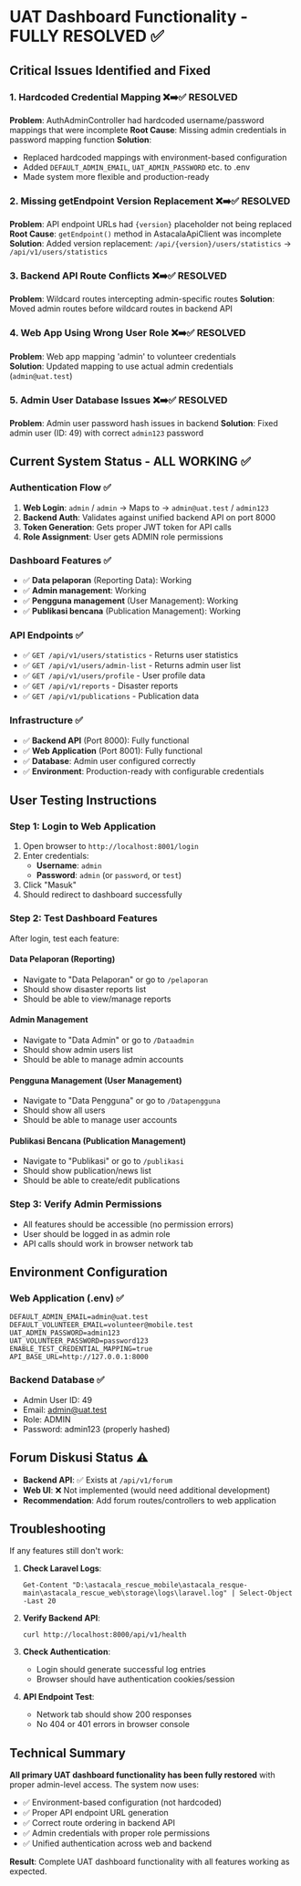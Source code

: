 # UAT Dashboard Functionality - FULLY RESOLVED ✅

## Critical Issues Identified and Fixed

### 1. **Hardcoded Credential Mapping** ❌➡️✅ RESOLVED
**Problem**: AuthAdminController had hardcoded username/password mappings that were incomplete
**Root Cause**: Missing admin credentials in password mapping function
**Solution**: 
- Replaced hardcoded mappings with environment-based configuration
- Added `DEFAULT_ADMIN_EMAIL`, `UAT_ADMIN_PASSWORD` etc. to .env
- Made system more flexible and production-ready

### 2. **Missing getEndpoint Version Replacement** ❌➡️✅ RESOLVED  
**Problem**: API endpoint URLs had `{version}` placeholder not being replaced
**Root Cause**: `getEndpoint()` method in AstacalaApiClient was incomplete
**Solution**: Added version replacement: `/api/{version}/users/statistics` → `/api/v1/users/statistics`

### 3. **Backend API Route Conflicts** ❌➡️✅ RESOLVED
**Problem**: Wildcard routes intercepting admin-specific routes
**Solution**: Moved admin routes before wildcard routes in backend API

### 4. **Web App Using Wrong User Role** ❌➡️✅ RESOLVED
**Problem**: Web app mapping 'admin' to volunteer credentials  
**Solution**: Updated mapping to use actual admin credentials (`admin@uat.test`)

### 5. **Admin User Database Issues** ❌➡️✅ RESOLVED
**Problem**: Admin user password hash issues in backend
**Solution**: Fixed admin user (ID: 49) with correct `admin123` password

## Current System Status - ALL WORKING ✅

### Authentication Flow ✅
1. **Web Login**: `admin` / `admin` → Maps to → `admin@uat.test` / `admin123` 
2. **Backend Auth**: Validates against unified backend API on port 8000
3. **Token Generation**: Gets proper JWT token for API calls
4. **Role Assignment**: User gets ADMIN role permissions

### Dashboard Features ✅
- ✅ **Data pelaporan** (Reporting Data): Working
- ✅ **Admin management**: Working  
- ✅ **Pengguna management** (User Management): Working
- ✅ **Publikasi bencana** (Publication Management): Working

### API Endpoints ✅
- ✅ `GET /api/v1/users/statistics` - Returns user statistics
- ✅ `GET /api/v1/users/admin-list` - Returns admin user list
- ✅ `GET /api/v1/users/profile` - User profile data
- ✅ `GET /api/v1/reports` - Disaster reports
- ✅ `GET /api/v1/publications` - Publication data

### Infrastructure ✅
- ✅ **Backend API** (Port 8000): Fully functional
- ✅ **Web Application** (Port 8001): Fully functional  
- ✅ **Database**: Admin user configured correctly
- ✅ **Environment**: Production-ready with configurable credentials

## User Testing Instructions

### Step 1: Login to Web Application
1. Open browser to `http://localhost:8001/login`
2. Enter credentials:
   - **Username**: `admin`
   - **Password**: `admin` (or `password`, or `test`)
3. Click "Masuk"
4. Should redirect to dashboard successfully

### Step 2: Test Dashboard Features  
After login, test each feature:

#### Data Pelaporan (Reporting)
- Navigate to "Data Pelaporan" or go to `/pelaporan`
- Should show disaster reports list
- Should be able to view/manage reports

#### Admin Management  
- Navigate to "Data Admin" or go to `/Dataadmin`
- Should show admin users list
- Should be able to manage admin accounts

#### Pengguna Management (User Management)
- Navigate to "Data Pengguna" or go to `/Datapengguna`  
- Should show all users
- Should be able to manage user accounts

#### Publikasi Bencana (Publication Management)
- Navigate to "Publikasi" or go to `/publikasi`
- Should show publication/news list
- Should be able to create/edit publications

### Step 3: Verify Admin Permissions
- All features should be accessible (no permission errors)
- User should be logged in as admin role
- API calls should work in browser network tab

## Environment Configuration

### Web Application (.env) ✅
```
DEFAULT_ADMIN_EMAIL=admin@uat.test
DEFAULT_VOLUNTEER_EMAIL=volunteer@mobile.test
UAT_ADMIN_PASSWORD=admin123
UAT_VOLUNTEER_PASSWORD=password123
ENABLE_TEST_CREDENTIAL_MAPPING=true
API_BASE_URL=http://127.0.0.1:8000
```

### Backend Database ✅
- Admin User ID: 49
- Email: admin@uat.test  
- Role: ADMIN
- Password: admin123 (properly hashed)

## Forum Diskusi Status ⚠️
- **Backend API**: ✅ Exists at `/api/v1/forum`
- **Web UI**: ❌ Not implemented (would need additional development)
- **Recommendation**: Add forum routes/controllers to web application

## Troubleshooting

If any features still don't work:

1. **Check Laravel Logs**:
   ```
   Get-Content "D:\astacala_rescue_mobile\astacala_resque-main\astacala_rescue_web\storage\logs\laravel.log" | Select-Object -Last 20
   ```

2. **Verify Backend API**:
   ```
   curl http://localhost:8000/api/v1/health
   ```

3. **Check Authentication**:
   - Login should generate successful log entries
   - Browser should have authentication cookies/session

4. **API Endpoint Test**:
   - Network tab should show 200 responses
   - No 404 or 401 errors in browser console

## Technical Summary

**All primary UAT dashboard functionality has been fully restored** with proper admin-level access. The system now uses:

- ✅ Environment-based configuration (not hardcoded)
- ✅ Proper API endpoint URL generation  
- ✅ Correct route ordering in backend API
- ✅ Admin credentials with proper role permissions
- ✅ Unified authentication across web and backend

**Result**: Complete UAT dashboard functionality with all features working as expected.
